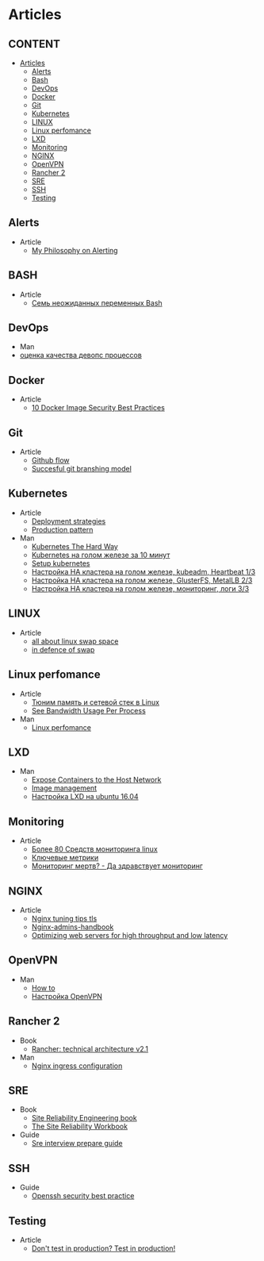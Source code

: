 # Articles


## CONTENT

* [Articles](#Articles")
  * [Alerts](#alerts) 
  * [Bash](#bash)
  * [DevOps](#devops)
  * [Docker](#docker)
  * [Git](#git)
  * [Kubernetes](#kubernetes)
  * [LINUX](#LINUX)
  * [Linux perfomance](#Linux_perfomance)
  * [LXD](#lxd)
  * [Monitoring](#monitoring)
  * [NGINX](#nginx)
  * [OpenVPN](#openvpn)
  * [Rancher 2](#rancher-2)
  * [SRE](#sre)
  * [SSH](#ssh)
  * [Testing](#testing)

## Alerts
* Article
  * [My Philosophy on Alerting](https://docs.google.com/document/d/199PqyG3UsyXlwieHaqbGiWVa8eMWi8zzAn0YfcApr8Q/edit#heading=h.fs3knmjt7fjy)
  
## BASH
* Article
  * [Семь неожиданных переменных Bash](https://habr.com/ru/post/451492/)
  
## DevOps
* Man
 * [оценка качества девопс процессов](https://github.com/adidas/adidas-devops-maturity-framework/blob/master/framework/devops_maturity_framework.md)

## Docker
* Article
  * [10 Docker Image Security Best Practices](https://snyk.io/blog/10-docker-image-security-best-practices/)

## Git
* Article
  * [Github flow](https://habr.com/ru/post/189046/)
  * [Succesful git branshing model](https://nvie.com/posts/a-successful-git-branching-model)
  

## Kubernetes
* Article
  * [Deployment strategies](https://container-solutions.com/kubernetes-deployment-strategies)
  * [Production pattern](https://github.com/gravitational/workshop/blob/master/k8sprod.md)
* Man
  * [Kubernetes The Hard Way](https://github.com/kelseyhightower/kubernetes-the-hard-way)
  * [Kubernetes на голом железе за 10 минут](https://habr.com/ru/company/southbridge/blog/334846/)
  * [Setup kubernetes](https://kubernetes.io/docs/setup/)
  * [Настройка HA кластера на голом железе, kubeadm, Heartbeat 1/3](https://habr.com/ru/company/southbridge/blog/439562/)
  * [Настройка HA кластера на голом железе, GlusterFS, MetalLB 2/3](https://habr.com/ru/company/southbridge/blog/443110/)
  * [Настройка HA кластера на голом железе, мониторинг, логи 3/3](https://habr.com/ru/company/southbridge/blog/443658/)
  
## LINUX
* Article
  * [all about linux swap space](https://www.linux.com/news/all-about-linux-swap-space/)
  * [in defence of swap](https://chrisdown.name/2018/01/02/in-defence-of-swap.html)
 
## Linux perfomance
* Article
  * [Тюним память и сетевой стек в Linux](https://habr.com/ru/company/odnoklassniki/blog/266005/)
  * [See Bandwidth Usage Per Process](https://www.cyberciti.biz/faq/linux-find-out-what-process-is-using-bandwidth/)
* Man
  * [Linux perfomance](http://www.brendangregg.com/linuxperf.html)

## LXD
* Man
  * [Expose Containers to the Host Network](http://www.bonsaiframework.com/wiki/display/bonsai/Expose+Containers+in+LXD+to+the+Host+Network+Using+Bridging)
  * [Image management](https://stgraber.org/2016/03/30/lxd-2-0-image-management-512/)
  * [Настройка LXD на ubuntu 16.04](https://habr.com/ru/post/308400/)
 
## Monitoring 
* Article
  * [Более 80 Средств мониторинга linux](https://habr.com/ru/company/ua-hosting/blog/281519/)
  * [Ключевые метрики](https://medium.com/@Nklya/%D0%BA%D0%BB%D1%8E%D1%87%D0%B5%D0%B2%D1%8B%D0%B5-%D0%BC%D0%B5%D1%82%D1%80%D0%B8%D0%BA%D0%B8-%D0%B2-%D0%BC%D0%BE%D0%BD%D0%B8%D1%82%D0%BE%D1%80%D0%B8%D0%BD%D0%B3%D0%B5-b6f184cf1154)
  * [Мониторинг мертв? - Да здравствует мониторинг](https://habr.com/ru/company/itsumma/blog/448602/)
  
  
## NGINX
* Article
  * [Nginx tuning tips tls](https://haydenjames.io/nginx-tuning-tips-tls-ssl-https-ttfb-latency/)
  * [Nginx-admins-handbook](https://github.com/trimstray/nginx-admins-handbook)
  * [Optimizing web servers for high throughput and low latency](https://blogs.dropbox.com/tech/2017/09/optimizing-web-servers-for-high-throughput-and-low-latency/)
  
 
## OpenVPN
* Man
  * [How to](https://openvpn.net/community-resources/how-to)
  * [Настройка OpenVPN](https://help.ubuntu.ru/wiki/openvpn)

## Rancher 2
* Book
  * [Rancher: technical architecture v2.1](https://info.rancher.com/hubfs/eBooks/Rancher%20Architecture%20-%20v2.1.pdf)
* Man
  * [Nginx ingress configuration](https://github.com/rancher/ingress-nginx/blob/master/docs/user-guide/nginx-configuration/configmap.md)

## SRE
* Book
  * [Site Reliability Engineering book](https://landing.google.com/sre/sre-book/toc/index.html)  
  * [The Site Reliability Workbook](https://landing.google.com/sre/workbook/toc/)
* Guide
  * [Sre interview prepare guide](https://github.com/mxssl/sre-interview-prep-guide)
  
## SSH

* Guide
  * [Openssh security best practice](https://www.cyberciti.biz/tips/linux-unix-bsd-openssh-server-best-practices.html)

## Testing
* Article
  * [Don't test in production? Test in production!](https://opensource.com/article/19/5/dont-test-production)
